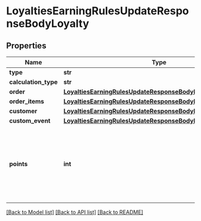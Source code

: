 # LoyaltiesEarningRulesUpdateResponseBodyLoyalty


## Properties

Name | Type | Description | Notes
------------ | ------------- | ------------- | -------------
**type** | **str** |  | [optional] 
**calculation_type** | **str** |  | [optional] 
**order** | [**LoyaltiesEarningRulesUpdateResponseBodyLoyaltyOrder**](LoyaltiesEarningRulesUpdateResponseBodyLoyaltyOrder.md) |  | [optional] 
**order_items** | [**LoyaltiesEarningRulesUpdateResponseBodyLoyaltyOrderItems**](LoyaltiesEarningRulesUpdateResponseBodyLoyaltyOrderItems.md) |  | [optional] 
**customer** | [**LoyaltiesEarningRulesUpdateResponseBodyLoyaltyCustomer**](LoyaltiesEarningRulesUpdateResponseBodyLoyaltyCustomer.md) |  | [optional] 
**custom_event** | [**LoyaltiesEarningRulesUpdateResponseBodyLoyaltyCustomEvent**](LoyaltiesEarningRulesUpdateResponseBodyLoyaltyCustomEvent.md) |  | [optional] 
**points** | **int** | Defines how the points will be added to the loyalty card. FIXED adds a fixed number of points. | [optional] 

[[Back to Model list]](../README.md#documentation-for-models) [[Back to API list]](../README.md#documentation-for-api-endpoints) [[Back to README]](../README.md)


